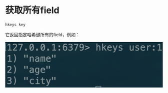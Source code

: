 # 获取所有field

```text
hkeys key
```

它返回指定哈希键所有的field，例如：

![](../../.gitbook/assets/image%20%289%29.png)

